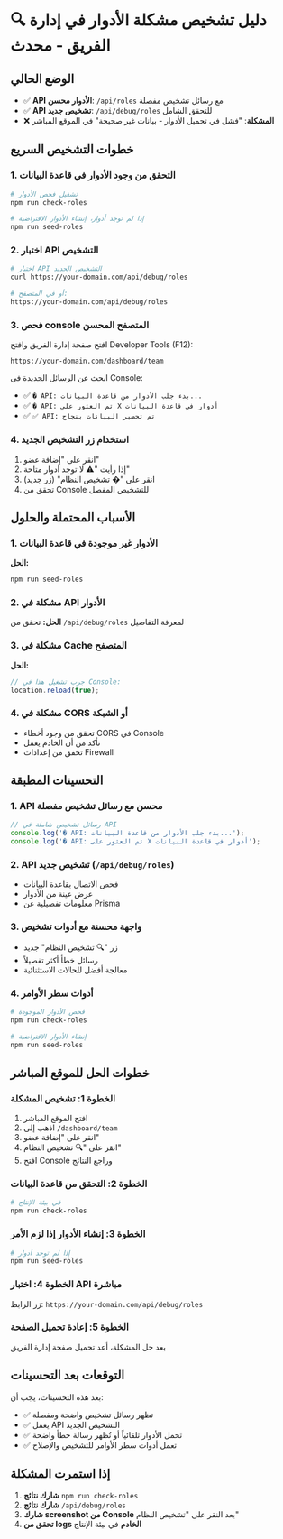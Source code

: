 # 🔍 دليل تشخيص مشكلة الأدوار في إدارة الفريق - محدث

## الوضع الحالي
- ✅ **API الأدوار محسن**: `/api/roles` مع رسائل تشخيص مفصلة
- ✅ **API تشخيص جديد**: `/api/debug/roles` للتحقق الشامل
- ❌ **المشكلة**: "فشل في تحميل الأدوار - بيانات غير صحيحة" في الموقع المباشر

## خطوات التشخيص السريع

### 1. التحقق من وجود الأدوار في قاعدة البيانات
```bash
# تشغيل فحص الأدوار
npm run check-roles

# إذا لم توجد أدوار، إنشاء الأدوار الافتراضية
npm run seed-roles
```

### 2. اختبار API التشخيص
```bash
# اختبار API التشخيص الجديد
curl https://your-domain.com/api/debug/roles

# أو في المتصفح:
https://your-domain.com/api/debug/roles
```

### 3. فحص console المتصفح المحسن
افتح صفحة إدارة الفريق وافتح Developer Tools (F12):
```
https://your-domain.com/dashboard/team
```

ابحث عن الرسائل الجديدة في Console:
- ✅ `� API: بدء جلب الأدوار من قاعدة البيانات...`
- ✅ `� API: تم العثور على X أدوار في قاعدة البيانات`
- ✅ `✅ API: تم تحضير البيانات بنجاح`

### 4. استخدام زر التشخيص الجديد
1. انقر على "إضافة عضو"
2. إذا رأيت "⚠️ لا توجد أدوار متاحة"
3. انقر على "� تشخيص النظام" (زر جديد)
4. تحقق من Console للتشخيص المفصل

## الأسباب المحتملة والحلول

### 1. الأدوار غير موجودة في قاعدة البيانات
**الحل:**
```bash
npm run seed-roles
```

### 2. مشكلة في API الأدوار
**الحل:** تحقق من `/api/debug/roles` لمعرفة التفاصيل

### 3. مشكلة في Cache المتصفح
**الحل:**
```javascript
// جرب تشغيل هذا في Console:
location.reload(true);
```

### 4. مشكلة في CORS أو الشبكة
- تحقق من وجود أخطاء CORS في Console
- تأكد من أن الخادم يعمل
- تحقق من إعدادات Firewall

## التحسينات المطبقة

### 1. API محسن مع رسائل تشخيص مفصلة
```typescript
// رسائل تشخيص شاملة في API
console.log('� API: بدء جلب الأدوار من قاعدة البيانات...');
console.log('� API: تم العثور على X أدوار في قاعدة البيانات');
```

### 2. API تشخيص جديد (`/api/debug/roles`)
- فحص الاتصال بقاعدة البيانات
- عرض عينة من الأدوار
- معلومات تفصيلية عن Prisma

### 3. واجهة محسنة مع أدوات تشخيص
- زر "🔍 تشخيص النظام" جديد
- رسائل خطأ أكثر تفصيلاً
- معالجة أفضل للحالات الاستثنائية

### 4. أدوات سطر الأوامر
```bash
# فحص الأدوار الموجودة
npm run check-roles

# إنشاء الأدوار الافتراضية
npm run seed-roles
```

## خطوات الحل للموقع المباشر

### الخطوة 1: تشخيص المشكلة
1. افتح الموقع المباشر
2. اذهب إلى `/dashboard/team`
3. انقر على "إضافة عضو"
4. انقر على "🔍 تشخيص النظام"
5. افتح Console وراجع النتائج

### الخطوة 2: التحقق من قاعدة البيانات
```bash
# في بيئة الإنتاج
npm run check-roles
```

### الخطوة 3: إنشاء الأدوار إذا لزم الأمر
```bash
# إذا لم توجد أدوار
npm run seed-roles
```

### الخطوة 4: اختبار API مباشرة
زر الرابط: `https://your-domain.com/api/debug/roles`

### الخطوة 5: إعادة تحميل الصفحة
بعد حل المشكلة، أعد تحميل صفحة إدارة الفريق

## التوقعات بعد التحسينات

بعد هذه التحسينات، يجب أن:
- ✅ تظهر رسائل تشخيص واضحة ومفصلة
- ✅ يعمل API التشخيص الجديد
- ✅ تحمل الأدوار تلقائياً أو تُظهر رسالة خطأ واضحة
- ✅ تعمل أدوات سطر الأوامر للتشخيص والإصلاح

## إذا استمرت المشكلة
1. **شارك نتائج** `npm run check-roles`
2. **شارك نتائج** `/api/debug/roles`
3. **شارك screenshot من Console** بعد النقر على "تشخيص النظام"
4. **تحقق من logs الخادم** في بيئة الإنتاج
